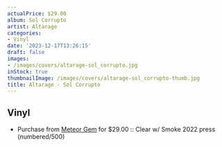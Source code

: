 ```yaml
---
actualPrice: $29.00
album: Sol Corrupto
artist: Altarage
categories:
- Vinyl
date: '2023-12-17T13:26:15'
draft: false
images:
- /images/covers/altarage-sol_corrupto.jpg
inStock: true
thumbnailImage: /images/covers/altarage-sol_corrupto-thumb.jpg
title: Altarage - Sol Corrupto
---
```


## Vinyl
* Purchase from [Meteor Gem](https://meteor-gem.com/products/altarage-sol-corrupto-lp) for $29.00 :: Clear w/ Smoke 2022 press (numbered/500)
